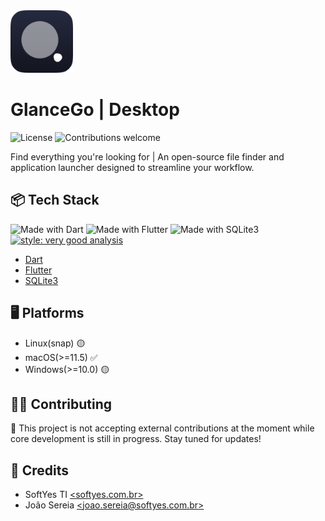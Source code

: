 <img width="100" height="100" src="readme/logo.png" alt="project logo">

# GlanceGo | Desktop

![License](https://img.shields.io/github/license/GlanceGo/glancego_desktop)
![Contributions welcome](https://img.shields.io/badge/contributions-Closed-red)

Find everything you're looking for | An open-source file finder and application
launcher designed to streamline your workflow.

## 📦 Tech Stack

![Made with Dart](https://img.shields.io/badge/backend-Dart-blue)
![Made with Flutter](https://img.shields.io/badge/frontend-Flutter-blue)
![Made with SQLite3](https://img.shields.io/badge/database-SQLite3-blue)
[![style: very good analysis](https://img.shields.io/badge/style-very_good_analysis-B22C89.svg)](https://pub.dev/packages/very_good_analysis)

* [Dart](hhttps://dart.dev/)
* [Flutter](https://flutter.dev/)
* [SQLite3](https://www.sqlite.org/)

## 🖥️ Platforms

* Linux(snap) 🟡
* macOS(>=11.5) ✅
* Windows(>=10.0) 🟡

## 🧑‍💻 Contributing

🚫 This project is not accepting external contributions at the moment while
core development is still in progress. Stay tuned for updates!

## 📜 Credits

* SoftYes TI [\<softyes.com.br\>](https://softyes.com.br)
* João Sereia [\<joao.sereia@softyes.com.br\>](mailto:joao.sereia@softyes.com.br)
